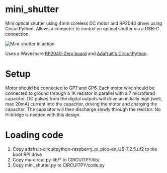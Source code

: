 # mini_shutter

Mini optical shutter using 4mm coreless DC motor and RP2040 driver using CircuitPython.  Allows a computer to control an optical shutter via a USB-C connection.

![Mini-shutter in action](VIDEO-shutter-demo.gif)

Uses a Waveshare <a
href="https://www.waveshare.com/rp2040-zero.htm">RP2040-Zero board</a>
and <a
href="https://learn.adafruit.com/welcome-to-circuitpython/what-is-circuitpython">Adafruit's
CircuitPython</a>.

# Setup

Motor should be connected to GP7 and GP6.  Each motor wire should be connected to ground through a 1K resistor in parallel with a 7 microfarad capacitor.  DC pulses from the digital outputs will drive an initially high (well, max 20mA) current into the capacitor, driving the motor and charging the capacitor.  The capacitor will then discharge slowly through the resistor.  No H-bridge is needed with this design.

# Loading code

1. Copy adafruit-circuitpython-raspberry_pi_pico-en_US-7.2.5.uf2 to the boot RPI drive
2. Copy my-circuitpy-lib/* to CIRCUITPY/lib/
3. Copy mini_shutter.py to CIRCUITPY/code.py

